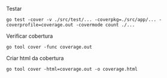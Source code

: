 Testar

`go test -cover -v ./src/test/... -coverpkg=./src/app/... -coverprofile=coverage.out -covermode count ./...`

Verificar cobertura

`go tool cover -func coverage.out`

Criar html da cobertura

`go tool cover -html=coverage.out -o coverage.html`